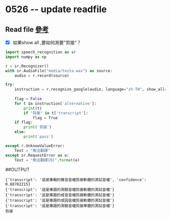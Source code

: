 # 0526 -- update readfile
 
 ## Read file [參考](https://blog.csdn.net/ainivip/article/details/98040557)
- [x] 如果show all ,要如何測要”剪接“？

```python
import speech_recognition as sr
import numpy as np

r = sr.Recognizer()
with sr.AudioFile("media/testa.wav") as source:
    audio = r.record(source)

try:
    instruction = r.recognize_google(audio, language="zh-TW", show_all=True)
   
    flag = False
    for t in instruction['alternative']:
        print(t)
        if "剪接" in t['transcript']:
            flag = True
    if flag:
        print('剪接')
    else:
        print('pass')

except r.UnknowValueError:
    Text = "無法翻譯"
except sr.RequestError as e:
    Text = "無法翻譯{0}".format(e)
```

##OUTPUT
```
{'transcript': '這是專輯的聲音音檔剪接軟體的測試音檔', 'confidence': 0.88782215}
{'transcript': '這是專題的測驗音檔剪接軟體的測試音檔'}
{'transcript': '這是專題的成音音檔剪接軟體的測試音檔'}
{'transcript': '這是專題的成因音檔剪接軟體的測試音檔'}
{'transcript': '這是專題的測驗音檔剪接單體的測試音檔'}
剪接
```